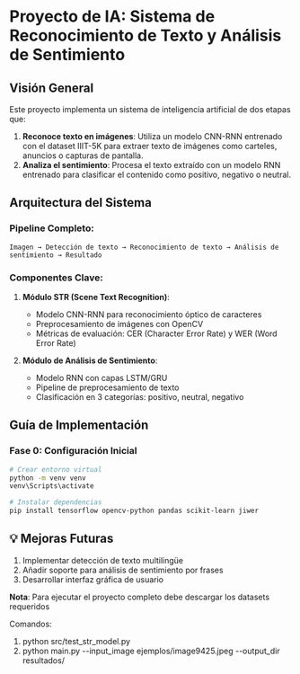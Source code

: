 # Proyecto de IA: Sistema de Reconocimiento de Texto y Análisis de Sentimiento

## Visión General

Este proyecto implementa un sistema de inteligencia artificial de dos etapas que:

1. **Reconoce texto en imágenes**: Utiliza un modelo CNN-RNN entrenado con el dataset IIIT-5K para extraer texto de imágenes como carteles, anuncios o capturas de pantalla.
2. **Analiza el sentimiento**: Procesa el texto extraído con un modelo RNN entrenado para clasificar el contenido como positivo, negativo o neutral.

## Arquitectura del Sistema

### Pipeline Completo:
```
Imagen → Detección de texto → Reconocimiento de texto → Análisis de sentimiento → Resultado
```

### Componentes Clave:

1. **Módulo STR (Scene Text Recognition)**:
   - Modelo CNN-RNN para reconocimiento óptico de caracteres
   - Preprocesamiento de imágenes con OpenCV
   - Métricas de evaluación: CER (Character Error Rate) y WER (Word Error Rate)

2. **Módulo de Análisis de Sentimiento**:
   - Modelo RNN con capas LSTM/GRU
   - Pipeline de preprocesamiento de texto
   - Clasificación en 3 categorías: positivo, neutral, negativo

## Guía de Implementación

### Fase 0: Configuración Inicial

```bash
# Crear entorno virtual
python -m venv venv
venv\Scripts\activate  

# Instalar dependencias
pip install tensorflow opencv-python pandas scikit-learn jiwer
```

## 💡 Mejoras Futuras

1. Implementar detección de texto multilingüe
2. Añadir soporte para análisis de sentimiento por frases
3. Desarrollar interfaz gráfica de usuario

**Nota**: Para ejecutar el proyecto completo debe descargar los datasets requeridos

Comandos: 
1. python src/test_str_model.py   
2. python main.py --input_image ejemplos/image9425.jpeg --output_dir resultados/                                                                